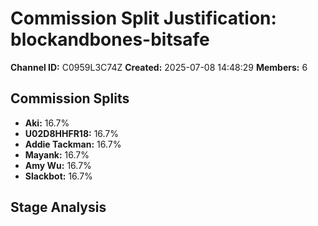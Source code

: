 # Commission Split Justification: blockandbones-bitsafe

**Channel ID:** C0959L3C74Z
**Created:** 2025-07-08 14:48:29
**Members:** 6

## Commission Splits

- **Aki:** 16.7%
- **U02D8HHFR18:** 16.7%
- **Addie Tackman:** 16.7%
- **Mayank:** 16.7%
- **Amy Wu:** 16.7%
- **Slackbot:** 16.7%

## Stage Analysis

